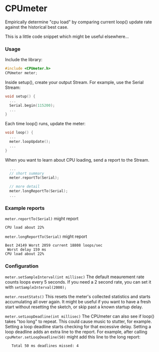# CPUmeter
Empirically determine "cpu load" by comparing current loop() update rate against the historical best case.

This is a little code snippet which might be useful elsewhere...

### Usage
Include the library:
```cpp
#include <CPUmeter.h>
CPUmeter meter;
```

Inside setup(), create your output Stream.  For example, use the Serial Stream:
```cpp
void setup() {
  ...
  Serial.begin(115200);
  ...
}
```

Each time loop() runs, update the meter:
```cpp
void loop() {
  ...
  meter.loopUpdate();
  ...
}
```

When you want to learn about CPU loading, send a report to the Stream.
```cpp
  ...
  // short summary
  meter.reportTo(Serial);

  // more detail
  meter.longReportTo(Serial);
  ...
```

### Example reports

```meter.reportTo(Serial)``` might report

```
CPU load about 22%
```

```meter.longReportTo(Serial)``` might report

```
Best 24149 Worst 2059 current 18808 loops/sec
 Worst delay 159 ms
CPU load about 22%
```

### Configuration
```meter.setSampleInterval(int millisec)```
The default meaurement rate counts loops every 5 seconds.  If you need a 2 second rate, you can set it with ```setSampleInterval(2000);```

```meter.resetStats()```
This resets the meter's collected statistics and starts accumulating all over again.  It might be useful if you want to have a fresh start without resetting the sketch, or skip past a known startup delay.

```meter.setLoopDeadline(int millisec)```
The CPUmeter can also see if loop() takes "too long" to repeat.  This could cause music to stutter, for example.  Setting a loop deadline starts checking for that excessive delay.
Setting a loop deadline adds an extra line to the report.  For example, after calling ```cpuMeter.setLoopDeadline(50)``` might add this line to the long report:
```
   Total 50 ms deadlines missed: 4
```
